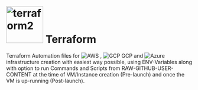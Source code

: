 # <img width="100" alt="terraform2" src="https://github.com/prabhatraghav/terraform/assets/156128444/2a23b1ee-4efa-4861-89bb-5a579bdde9b5"> Terraform

Terraform Automation files for ![AWS](https://github.com/prabhatraghav/terraform/assets/156128444/acd6c024-a599-4c68-9ec8-835b79661b85) , ![GCP](https://github.com/prabhatraghav/terraform/assets/156128444/c93ff78b-6566-400b-9fad-e58dbcb7e1b4) GCP and ![Azure](https://github.com/prabhatraghav/terraform/assets/156128444/35fe714a-3152-463b-ab0f-dea727e2bac3) infrastructure creation with easiest way possible, using ENV-Variables along with option to run Commands and Scripts from RAW-GITHUB-USER-CONTENT at the time of VM/Instance creation (Pre-launch) and once the VM is up-running (Post-launch).
